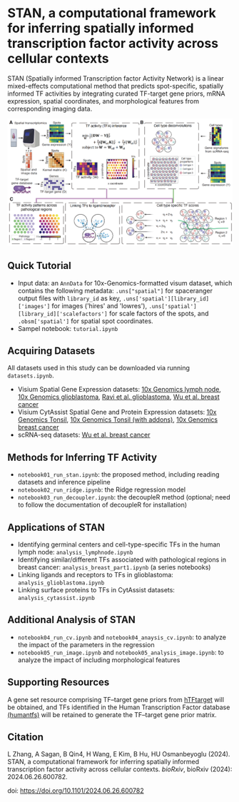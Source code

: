 # STAN, a computational framework for inferring spatially informed transcription factor activity across cellular contexts

STAN (Spatially informed Transcription factor Activity Network) is a linear mixed-effects computational method that predicts spot-specific, spatially informed TF activities by integrating curated TF-target gene priors, mRNA expression, spatial coordinates, and morphological features from corresponding imaging data. 

![image](https://github.com/osmanbeyoglulab/Tutorials-on-ISMB-2024/blob/main/hands-on_tutorial/session-1/resources_stan/stan.png?raw=true)

## Quick Tutorial
- Input data: an `AnnData` for 10x-Genomics-formatted visum dataset, which contains the following metadata: `.uns["spatial"]` for spaceranger output files with `library_id` as key, `.uns['spatial'][library_id]['images']` for images ('hires' and 'lowres'), `.uns['spatial'][library_id]['scalefactors']` for scale factors of the spots, and `.obsm['spatial']` for spatial spot coordinates.
- Sampel notebook: `tutorial.ipynb`

## Acquiring Datasets
All datasets used in this study can be downloaded via running `datasets.ipynb`.
- Visium Spatial Gene Expression datasets: [10x Genomics lymph node](https://www.10xgenomics.com/datasets/human-lymph-node-1-standard-1-1-0), [10x Genomics glioblastoma](https://www.10xgenomics.com/datasets/human-glioblastoma-whole-transcriptome-analysis-1-standard-1-2-0), [Ravi et al. glioblastoma](https://doi.org/10.5061/dryad.h70rxwdmj), [Wu et al. breast cancer](https://zenodo.org/record/4739739)
- Visium CytAssist Spatial Gene and Protein Expression datasets: [10x Genomics Tonsil](https://www.10xgenomics.com/datasets/gene-protein-expression-library-of-human-tonsil-cytassist-ffpe-2-standard), [10x Genomics Tonsil (with addons)](https://www.10xgenomics.com/datasets/visium-cytassist-gene-and-protein-expression-library-of-human-tonsil-with-add-on-antibodies-h-e-6-5-mm-ffpe-2-standard), [10x Genomics breast cancer](https://www.10xgenomics.com/datasets/fresh-frozen-visium-on-cytassist-human-breast-cancer-probe-based-whole-transcriptome-profiling-2-standard)
- scRNA-seq datasets: [Wu et al. breast cancer](https://www.ncbi.nlm.nih.gov/geo/query/acc.cgi?acc=GSE176078)

## Methods for Inferring TF Activity
- `notebook01_run_stan.ipynb`: the proposed method, including reading datasets and inference pipeline
- `notebook02_run_ridge.ipynb`: the Ridge regression model
- `notebook03_run_decoupler.ipynb`: the decoupleR method (optional; need to follow the documentation of decoupleR for installation)
 
## Applications of STAN
- Identifying germinal centers and cell-type-specific TFs in the human lymph node: `analysis_lymphnode.ipynb`
- Identifying similar/different TFs associated with pathological regions in breast cancer: `analysis_breast_part1.ipynb` (a series notebooks)
- Linking ligands and receptors to TFs in glioblastoma: `analysis_glioblastoma.ipynb`
- Linking surface proteins to TFs in CytAssist datasets: `analysis_cytassist.ipynb`

## Additional Analysis of STAN
- `notebook04_run_cv.ipynb` and `notebook04_anaysis_cv.ipynb`: to analyze the impact of the parameters in the regression
- `notebook05_run_image.ipynb` and `notebook05_analysis_image.ipynb`: to analyze the impact of including morphological features

## Supporting Resources
A gene set resource comprising TF–target gene priors from [hTFtarget](https://guolab.wchscu.cn/hTFtarget/#!/) will be obtained, and TFs identified in the Human Transcription Factor database [(humantfs)](https://www.cell.com/cell/fulltext/S0092-8674(18)30106-5) will be retained to generate the TF–target gene prior matrix. 

## Citation
L Zhang, A Sagan, B Qin4, H Wang, E Kim, B Hu, HU Osmanbeyoglu (2024). STAN, a computational framework for inferring spatially informed transcription factor activity across cellular contexts. _bioRxiv_, bioRxiv (2024): 2024.06.26.600782. 

doi: <https://doi.org/10.1101/2024.06.26.600782>

